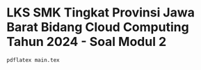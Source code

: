 # LKS SMK Tingkat Provinsi Jawa Barat Bidang Cloud Computing Tahun 2024 - Soal Modul 2

`pdflatex main.tex`
